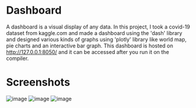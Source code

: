 # Dashboard
A dashboard is a visual display of any data. In this project, I took a covid-19 dataset from kaggle.com and made a dashboard using the 'dash' library and designed various kinds of graphs using 'plotly' library like world map, pie charts and an interactive bar graph.
This dashboard is hosted on http://127.0.0.1:8050/ and it can be accessed after you run it on the compiler.
# Screenshots
![image](https://user-images.githubusercontent.com/67970877/148690316-6947f7d7-de1d-45de-8a3e-9e8285410452.png)
![image](https://user-images.githubusercontent.com/67970877/148690243-ecb9b4c9-50c2-4070-bf55-f167e23ef970.png)
![image](https://user-images.githubusercontent.com/67970877/148690274-2a684668-406b-4b6c-a2fa-ad4cec0e6e46.png)
